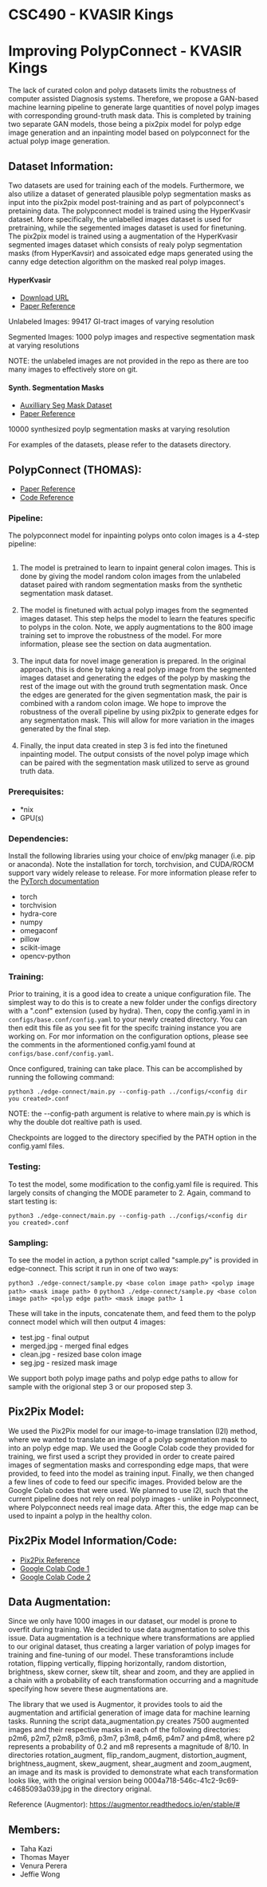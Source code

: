 # CSC490 - KVASIR Kings
# Improving PolypConnect - KVASIR Kings
The lack of curated colon and polyp datasets limits the robustness of computer assisted Diagnosis systems. Therefore, we propose a GAN-based machine learning pipeline to generate large quantities of novel polyp images with corresponding ground-truth mask data. This is completed by training two separate GAN models, those being a pix2pix model for polyp edge image generation and an inpainting model based on polypconnect for the actual polyp image generation.

## Dataset Information:
Two datasets are used for training each of the models. Furthermore, we also utilize a dataset of generated plausible polyp segmentation masks as input into the pix2pix model post-training and as part of polypconnect's pretaining data. The polypconnect model is trained using the HyperKvasir dataset. More specifically, the unlabelled images dataset is used for pretraining, while the segemented images dataset is used for finetuning. The pix2pix model is trained using a augmentation of the HyperKvasir segmented images dataset which consists of realy polyp segmentation masks (from HyperKavsir) and assoicated edge maps generated using the canny edge detection algorithm on the masked real polyp images.
#### HyperKvasir
* [Download URL](https://datasets.simula.no/hyper-kvasir)
* [Paper Reference](https://www.nature.com/articles/s41597-020-00622-y)

Unlabeled Images: 99417 GI-tract images of varying resolution

Segmented Images: 1000 polyp images and respective segmentation mask at varying resolutions

NOTE: the unlabeled images are not provided in the repo as there are too many images to effectively store on git.

#### Synth. Segmentation Masks
* [Auxilliary Seg Mask Dataset](https://zenodo.org/record/5537151#.Y1b3SEzMKUk)
* [Paper Reference](https://arxiv.org/abs/2106.04463)

10000 synthesized poylp segmentation masks at varying resolution

For examples of the datasets, please refer to the datasets directory.

## PolypConnect (THOMAS):
* [Paper Reference](https://arxiv.org/abs/2205.15413)
* [Code Reference](https://github.com/andrefagereng/polyp-gan)
### Pipeline:
The polypconnect model for inpainting polyps onto colon images is a 4-step pipeline:
<ol>
  <li>The model is pretrained to learn to inpaint general colon images. This is done by giving the model random colon images from
the unlabeled dataset paired with random segmentation masks from the synthetic segmentation mask dataset.</li>
  <li>The model is finetuned with actual polyp images from the segmented images dataset. This step helps the model to learn the 
features specific to polyps in the colon. Note, we apply augmentations to the 800 image training set to improve the robustness 
of the model. For more information, please see the section on data augmentation. </li>
  <li>The input data for novel image generation is prepared. In the original approach, this is done by taking a real polyp image from the segmented images dataset and generating the edges of the polyp by masking the rest of the image out with the ground truth segmentation mask. Once the edges are generated for the given segmentation mask, the pair is combined with a random colon image. We hope to improve the robustness of the overall pipeline by using pix2pix to generate edges for any segmentation mask. This will allow for more variation in the images generated by the final step. </li>
  <li>Finally, the input data created in step 3 is fed into the finetuned inpainting model. The output consists of the novel polyp image
which can be paired with the segmentation mask utilized to serve as ground truth data.</li>
</ol> 

### Prerequisites:
 * *nix 
 * GPU(s)

### Dependencies:
Install the following libraries using your choice of env/pkg manager (i.e. pip or anaconda). Note the installation for torch, torchvision, and CUDA/ROCM support vary widely release to release. For more information please refer to the [PyTorch documentation](https://pytorch.org)
* torch 
* torchvision 
* hydra-core  
* numpy 
* omegaconf 
* pillow 
* scikit-image 
* opencv-python

### Training:
Prior to training, it is a good idea to create a unique configuration file. The simplest way to do this is to create a new folder under the configs directory with a ".conf" extension (used by hydra). Then, copy the config.yaml in in `configs/base.conf/config.yaml` to your newly created directory. You can then edit this file as you see fit for the specifc training instance you are working on. For mor information on the configuration options, please see the comments in the aformentioned config.yaml found at `configs/base.conf/config.yaml`.

Once configured, training can take place. This can be accomplished by running the following command:

`python3 ./edge-connect/main.py --config-path ../configs/<config dir you created>.conf`

NOTE: the --config-path argument is relative to where main.py is which is why the double dot realtive path is used.

Checkpoints are logged to the directory specified by the PATH option in the config.yaml files.


### Testing:
To test the model, some modification to the config.yaml file is required. This largely consits of changing the MODE parameter to 2. Again, command to start testing is:

`python3 ./edge-connect/main.py --config-path ../configs/<config dir you created>.conf`

### Sampling:
To see the model in action, a python script called "sample.py" is provided in edge-connect. This script it run in one of two ways:

`python3 ./edge-connect/sample.py <base colon image path> <polyp image path> <mask image path> 0`
`python3 ./edge-connect/sample.py <base colon image path> <polyp edge path> <mask image path> 1`

These will take in the inputs, concatenate them, and feed them to the polyp connect model which will then output 4 images:
* test.jpg - final output
* merged.jpg - merged final edges
* clean.jpg - resized base colon image
* seg.jpg - resized mask image

We support both polyp image paths and polyp edge paths to allow for sample with the origional step 3 or our proposed step 3.

## Pix2Pix Model:
We used the Pix2Pix model for our image-to-image translation (I2I) method, where we wanted to translate an image of a polyp segmentation mask to into an polyp edge map. We used the Google Colab code they provided for training, we first used a script they provided in order to create paired images of segmentation masks and corresponding edge maps, that were provided, to feed into the model as training input. Finally, we then changed a few lines of code to feed our specific images. Provided below are the Google Colab codes that were used. We planned to use I2I, such that the current pipeline does not rely on real polyp images - unlike in Polypconnect, where Polypconnect needs real image data. After this, the edge map can be used to inpaint a polyp in the healthy colon.

## Pix2Pix Model Information/Code:
* [Pix2Pix Reference](https://github.com/junyanz/pytorch-CycleGAN-and-pix2pix)
* [Google Colab Code 1](https://colab.research.google.com/drive/1oyL-fmNhVzOxzvKXhHM3B4wFDcGfIuao?usp=sharing) 
* [Google Colab Code 2](https://colab.research.google.com/drive/1vxoApD4cHN2dE7ygtc6gdMeHFSVshpZF?authuser=5#scrollTo=yFw1kDQBx3LN)

## Data Augmentation:
Since we only have 1000 images in our dataset, our model is prone to overfit during training. We decided to use data augmentation to solve this issue. Data augmentation is a technique where transformations are applied to our original dataset, thus creating a larger variation of polyp images for training and fine-tuning of our model. These transforamtions include rotation, flipping vertically, flipping horizontally, random distortion, brightness, skew corner, skew tilt, shear and zoom, and they are applied in a chain with a probability of each transformation occurring and a magnitude specifying how severe these augmentations are. 

The library that we used is Augmentor, it provides tools to aid the augmentation and artificial generation of image data for machine learning tasks. Running the script data_augmentation.py creates 7500 augmented images and their respective masks in each of the following directories: p2m6, p2m7, p2m8, p3m6, p3m7, p3m8, p4m6, p4m7 and p4m8, where p2 represents a probability of 0.2 and m8 represents a magnitude of 8/10. In directories rotation_augment, flip_random_augment, distortion_augment, brightness_augment, skew_augment, shear_augment and zoom_augment, an image and its mask is provided to demonstrate what each transformation looks like, with the original version being 0004a718-546c-41c2-9c69-c4685093a039.jpg in the directory original.

Reference (Augmentor): https://augmentor.readthedocs.io/en/stable/#

## Members:
* Taha Kazi
* Thomas Mayer
* Venura Perera
* Jeffie Wong
